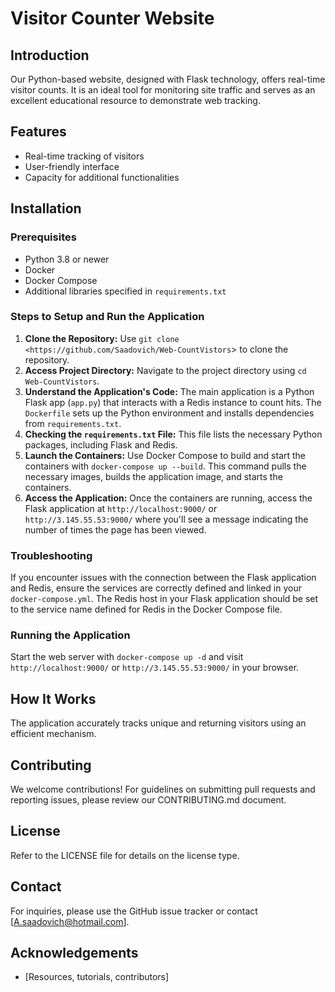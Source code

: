 # Visitor Counter Website

## Introduction

Our Python-based website, designed with Flask technology, offers real-time visitor counts. It is an ideal tool for monitoring site traffic and serves as an excellent educational resource to demonstrate web tracking.

## Features

- Real-time tracking of visitors
- User-friendly interface
- Capacity for additional functionalities

## Installation

### Prerequisites

- Python 3.8 or newer
- Docker
- Docker Compose
- Additional libraries specified in `requirements.txt`

### Steps to Setup and Run the Application

1. **Clone the Repository:** Use `git clone <https://github.com/Saadovich/Web-CountVistors`> to clone the repository.
2. **Access Project Directory:** Navigate to the project directory using `cd Web-CountVistors`.
3. **Understand the Application's Code:** The main application is a Python Flask app (`app.py`) that interacts with a Redis instance to count hits. The `Dockerfile` sets up the Python environment and installs dependencies from `requirements.txt`.
4. **Checking the `requirements.txt` File:** This file lists the necessary Python packages, including Flask and Redis.
5. **Launch the Containers:** Use Docker Compose to build and start the containers with `docker-compose up --build`. This command pulls the necessary images, builds the application image, and starts the containers.
6. **Access the Application:** Once the containers are running, access the Flask application at `http://localhost:9000/` or `http://3.145.55.53:9000/` where you'll see a message indicating the number of times the page has been viewed.

### Troubleshooting

If you encounter issues with the connection between the Flask application and Redis, ensure the services are correctly defined and linked in your `docker-compose.yml`. The Redis host in your Flask application should be set to the service name defined for Redis in the Docker Compose file.

### Running the Application

Start the web server with `docker-compose up -d` and visit `http://localhost:9000/` or `http://3.145.55.53:9000/` in your browser.

## How It Works

The application accurately tracks unique and returning visitors using an efficient mechanism.

## Contributing

We welcome contributions! For guidelines on submitting pull requests and reporting issues, please review our CONTRIBUTING.md document.

## License

Refer to the LICENSE file for details on the license type.

## Contact

For inquiries, please use the GitHub issue tracker or contact [A.saadovich@hotmail.com].

## Acknowledgements

- [Resources, tutorials, contributors]
